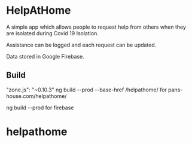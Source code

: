 # HelpAtHome

A simple app which allows people to request help from others when they are isolated during Covid 19 Isolation.

Assistance can be logged and each request can be updated.

Data stored in Google Firebase.

## Build
"zone.js": "~0.10.3"
ng build --prod --base-href /helpathome/ for pans-house.com/helpathome/

ng build --prod for firebase

# helpathome
